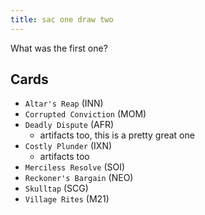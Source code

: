 ```yaml
---
title: sac one draw two
---
```


What was the first one?

## Cards

- `Altar's Reap` (INN)
- `Corrupted Conviction` (MOM)
- `Deadly Dispute` (AFR)
  - artifacts too, this is a pretty great one
- `Costly Plunder` (IXN)
  - artifacts too
- `Merciless Resolve` (SOI)
- `Reckoner's Bargain` (NEO)
- `Skulltap` (SCG)
- `Village Rites` (M21)

